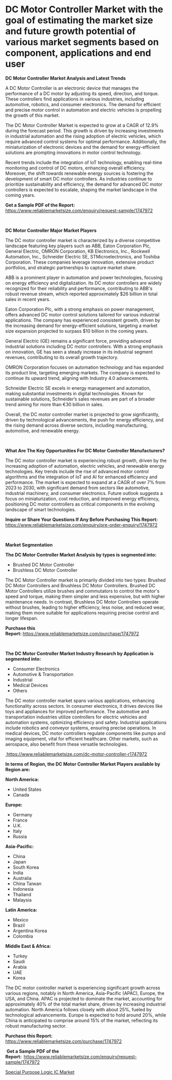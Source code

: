 <p><h1>DC Motor Controller Market with the goal of estimating the market size and future growth potential of various market segments based on component, applications and end user</h1></p><p><strong>DC Motor Controller Market Analysis and Latest Trends</strong></p>
<p><p>A DC Motor Controller is an electronic device that manages the performance of a DC motor by adjusting its speed, direction, and torque. These controllers find applications in various industries, including automotive, robotics, and consumer electronics. The demand for efficient and precise motor control in automation and electric vehicles is propelling the growth of this market.</p><p>The DC Motor Controller Market is expected to grow at a CAGR of 12.9% during the forecast period. This growth is driven by increasing investments in industrial automation and the rising adoption of electric vehicles, which require advanced control systems for optimal performance. Additionally, the miniaturization of electronic devices and the demand for energy-efficient solutions are prompting innovations in motor control technology.</p><p>Recent trends include the integration of IoT technology, enabling real-time monitoring and control of DC motors, enhancing overall efficiency. Moreover, the shift towards renewable energy sources is fostering the development of smart DC motor controllers. As industries continue to prioritize sustainability and efficiency, the demand for advanced DC motor controllers is expected to escalate, shaping the market landscape in the coming years.</p></p>
<p><strong>Get a Sample PDF of the Report:&nbsp;</strong> <a href="https://www.reliablemarketsize.com/enquiry/request-sample/1747972?utm_campaign=3345&utm_medium=2&utm_source=Github&utm_content=ia&utm_term=06042025&utm_id=dc-motor-controller">https://www.reliablemarketsize.com/enquiry/request-sample/1747972</a></p>
<p>&nbsp;</p>
<p><strong>DC Motor Controller Major Market Players</strong></p>
<p><p>The DC motor controller market is characterized by a diverse competitive landscape featuring key players such as ABB, Eaton Corporation Plc, General Electric, OMRON Corporation, KB Electronics, Inc., Rockwell Automation, Inc., Schneider Electric SE, STMicroelectronics, and Toshiba Corporation. These companies leverage innovation, extensive product portfolios, and strategic partnerships to capture market share.</p><p>ABB is a prominent player in automation and power technologies, focusing on energy efficiency and digitalization. Its DC motor controllers are widely recognized for their reliability and performance, contributing to ABB's robust revenue stream, which reported approximately $26 billion in total sales in recent years. </p><p>Eaton Corporation Plc, with a strong emphasis on power management, offers advanced DC motor control solutions tailored for various industrial applications. The company has experienced consistent growth, driven by the increasing demand for energy-efficient solutions, targeting a market size expansion projected to surpass $10 billion in the coming years.</p><p>General Electric (GE) remains a significant force, providing advanced industrial solutions including DC motor controllers. With a strong emphasis on innovation, GE has seen a steady increase in its industrial segment revenues, contributing to its overall growth trajectory.</p><p>OMRON Corporation focuses on automation technology and has expanded its product line, targeting emerging markets. The company is expected to continue its upward trend, aligning with Industry 4.0 advancements.</p><p>Schneider Electric SE excels in energy management and automation, making substantial investments in digital technologies. Known for sustainable solutions, Schneider’s sales revenues are part of a broader trend aiming for more than €30 billion in sales.</p><p>Overall, the DC motor controller market is projected to grow significantly, driven by technological advancements, the push for energy efficiency, and the rising demand across diverse sectors, including manufacturing, automotive, and renewable energy.</p></p>
<p>&nbsp;</p>
<p><strong>What Are The Key Opportunities For DC Motor Controller Manufacturers?</strong></p>
<p><p>The DC motor controller market is experiencing robust growth, driven by the increasing adoption of automation, electric vehicles, and renewable energy technologies. Key trends include the rise of advanced motor control algorithms and the integration of IoT and AI for enhanced efficiency and performance. The market is expected to expand at a CAGR of over 7% from 2023 to 2030, with significant demand from sectors like automotive, industrial machinery, and consumer electronics. Future outlook suggests a focus on miniaturization, cost reduction, and improved energy efficiency, positioning DC motor controllers as critical components in the evolving landscape of smart technologies.</p></p>
<p><strong>Inquire or Share Your Questions If Any Before Purchasing This Report:</strong> <a href="https://www.reliablemarketsize.com/enquiry/pre-order-enquiry/1747972?utm_campaign=3345&utm_medium=2&utm_source=Github&utm_content=ia&utm_term=06042025&utm_id=dc-motor-controller">https://www.reliablemarketsize.com/enquiry/pre-order-enquiry/1747972</a></p>
<p>&nbsp;</p>
<p><strong>Market Segmentation</strong></p>
<p><strong>The DC Motor Controller Market Analysis by types is segmented into:</strong></p>
<p><ul><li>Brushed DC Motor Controller</li><li>Brushless DC Motor Controller</li></ul></p>
<p><p>The DC Motor Controller market is primarily divided into two types: Brushed DC Motor Controllers and Brushless DC Motor Controllers. Brushed DC Motor Controllers utilize brushes and commutators to control the motor's speed and torque, making them simpler and less expensive, but with higher maintenance needs. In contrast, Brushless DC Motor Controllers operate without brushes, leading to higher efficiency, less noise, and reduced wear, making them more suitable for applications requiring precise control and longer lifespan.</p></p>
<p><strong>Purchase this Report:&nbsp;</strong><a href="https://www.reliablemarketsize.com/purchase/1747972?utm_campaign=3345&utm_medium=2&utm_source=Github&utm_content=ia&utm_term=06042025&utm_id=dc-motor-controller">https://www.reliablemarketsize.com/purchase/1747972</a></p>
<p>&nbsp;</p>
<p><strong>The DC Motor Controller Market Industry Research by Application is segmented into:</strong></p>
<p><ul><li>Consumer Electronics</li><li>Automotive & Transportation</li><li>Industrial</li><li>Medical Devices</li><li>Others</li></ul></p>
<p><p>The DC motor controller market spans various applications, enhancing functionality across sectors. In consumer electronics, it drives devices like toys and appliances for improved performance. The automotive and transportation industries utilize controllers for electric vehicles and automation systems, optimizing efficiency and safety. Industrial applications include robotics and conveyor systems, ensuring precise operations. In medical devices, DC motor controllers regulate components like pumps and imaging equipment, vital for efficient healthcare. Other markets, such as aerospace, also benefit from these versatile technologies.</p></p>
<p><a href="https://www.reliablemarketsize.com/dc-motor-controller-r1747972?utm_campaign=3345&utm_medium=2&utm_source=Github&utm_content=ia&utm_term=06042025&utm_id=dc-motor-controller">&nbsp;https://www.reliablemarketsize.com/dc-motor-controller-r1747972</a></p>
<p><strong>In terms of Region, the DC Motor Controller Market Players available by Region are:</strong></p>
<p>
    <p> <strong> North America: </strong>
        <ul>
            <li>United States</li>
            <li>Canada</li>
        </ul>
        </p> 
    <p> <strong> Europe: </strong>
        <ul>
            <li>Germany</li>
            <li>France</li>
            <li>U.K.</li>
            <li>Italy</li>
            <li>Russia</li>
        </ul>
        </p> 
    <p> <strong> Asia-Pacific: </strong>
        <ul>
            <li>China</li>
            <li>Japan</li>
            <li>South Korea</li>
            <li>India</li>
            <li>Australia</li>
            <li>China Taiwan</li>
            <li>Indonesia</li>
            <li>Thailand</li>
            <li>Malaysia</li>
        </ul>
        </p> 
    <p> <strong> Latin America: </strong>
        <ul>
            <li>Mexico</li>
            <li>Brazil</li>
            <li>Argentina Korea</li>
            <li>Colombia</li>
        </ul>
        </p> 
    <p> <strong> Middle East & Africa: </strong>
        <ul>
            <li>Turkey</li>
            <li>Saudi</li>
            <li>Arabia</li>
            <li>UAE</li>
            <li>Korea</li>
        </ul>
    </p>
    </p>
<p><p>The DC motor controller market is experiencing significant growth across various regions, notably in North America, Asia-Pacific (APAC), Europe, the USA, and China. APAC is projected to dominate the market, accounting for approximately 40% of the total market share, driven by increasing industrial automation. North America follows closely with about 25%, fueled by technological advancements. Europe is expected to hold around 20%, while China is anticipated to comprise around 15% of the market, reflecting its robust manufacturing sector.</p></p>
<p><strong>Purchase this Report: </strong><a href="https://www.reliablemarketsize.com/purchase/1747972?utm_campaign=3345&utm_medium=2&utm_source=Github&utm_content=ia&utm_term=06042025&utm_id=dc-motor-controller">https://www.reliablemarketsize.com/purchase/1747972</a></p>
<p>&nbsp;<strong>Get a Sample PDF of the Report:&nbsp;&nbsp;</strong><a href="https://www.reliablemarketsize.com/enquiry/request-sample/1747972?utm_campaign=3345&utm_medium=2&utm_source=Github&utm_content=ia&utm_term=06042025&utm_id=dc-motor-controller">https://www.reliablemarketsize.com/enquiry/request-sample/1747972</a></p>
<p><strong></strong></p>
<p><p><a href="https://github.com/eymermanda0p/Market-Research-Report-List-1/blob/main/special-purpose-logic-ic-market.md?utm_campaign=3345&utm_medium=2&utm_source=Github&utm_content=ia&utm_term=06042025&utm_id=dc-motor-controller">Special Purpose Logic IC Market</a></p></p>